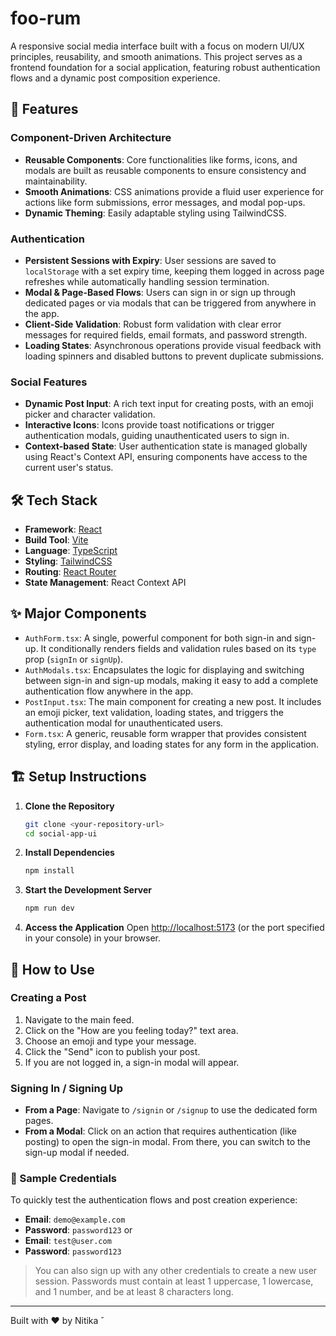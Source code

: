 # foo-rum

A responsive social media interface built with a focus on modern UI/UX principles, reusability, and smooth animations. This project serves as a frontend foundation for a social application, featuring robust authentication flows and a dynamic post composition experience.

## 🚀 Features

### Component-Driven Architecture

- **Reusable Components**: Core functionalities like forms, icons, and modals are built as reusable components to ensure consistency and maintainability.
- **Smooth Animations**: CSS animations provide a fluid user experience for actions like form submissions, error messages, and modal pop-ups.
- **Dynamic Theming**: Easily adaptable styling using TailwindCSS.

### Authentication

- **Persistent Sessions with Expiry**: User sessions are saved to `localStorage` with a set expiry time, keeping them logged in across page refreshes while automatically handling session termination.
- **Modal & Page-Based Flows**: Users can sign in or sign up through dedicated pages or via modals that can be triggered from anywhere in the app.
- **Client-Side Validation**: Robust form validation with clear error messages for required fields, email formats, and password strength.
- **Loading States**: Asynchronous operations provide visual feedback with loading spinners and disabled buttons to prevent duplicate submissions.

### Social Features

- **Dynamic Post Input**: A rich text input for creating posts, with an emoji picker and character validation.
- **Interactive Icons**: Icons provide toast notifications or trigger authentication modals, guiding unauthenticated users to sign in.
- **Context-based State**: User authentication state is managed globally using React's Context API, ensuring components have access to the current user's status.

## 🛠️ Tech Stack

- **Framework**: [React](https://reactjs.org/)
- **Build Tool**: [Vite](https://vitejs.dev/)
- **Language**: [TypeScript](https://www.typescriptlang.org/)
- **Styling**: [TailwindCSS](https://tailwindcss.com/)
- **Routing**: [React Router](https://reactrouter.com/)
- **State Management**: React Context API

## ✨ Major Components

- `AuthForm.tsx`: A single, powerful component for both sign-in and sign-up. It conditionally renders fields and validation rules based on its `type` prop (`signIn` or `signUp`).
- `AuthModals.tsx`: Encapsulates the logic for displaying and switching between sign-in and sign-up modals, making it easy to add a complete authentication flow anywhere in the app.
- `PostInput.tsx`: The main component for creating a new post. It includes an emoji picker, text validation, loading states, and triggers the authentication modal for unauthenticated users.
- `Form.tsx`: A generic, reusable form wrapper that provides consistent styling, error display, and loading states for any form in the application.

## 🏗️ Setup Instructions

1. **Clone the Repository**

   ```bash
   git clone <your-repository-url>
   cd social-app-ui
   ```

2. **Install Dependencies**

   ```bash
   npm install
   ```

3. **Start the Development Server**

   ```bash
   npm run dev
   ```

4. **Access the Application**
   Open [http://localhost:5173](http://localhost:5173) (or the port specified in your console) in your browser.

## 📱 How to Use

### Creating a Post

1.  Navigate to the main feed.
2.  Click on the "How are you feeling today?" text area.
3.  Choose an emoji and type your message.
4.  Click the "Send" icon to publish your post.
5.  If you are not logged in, a sign-in modal will appear.

### Signing In / Signing Up

- **From a Page**: Navigate to `/signin` or `/signup` to use the dedicated form pages.
- **From a Modal**: Click on an action that requires authentication (like posting) to open the sign-in modal. From there, you can switch to the sign-up modal if needed.

### 🔐 Sample Credentials

To quickly test the authentication flows and post creation experience:

- **Email**: `demo@example.com`
- **Password**: `password123`
  or
- **Email**: `test@user.com`
- **Password**: `password123`

> You can also sign up with any other credentials to create a new user session. Passwords must contain at least 1 uppercase, 1 lowercase, and 1 number, and be at least 8 characters long.

---

Built with ❤️ by Nitika
̌
